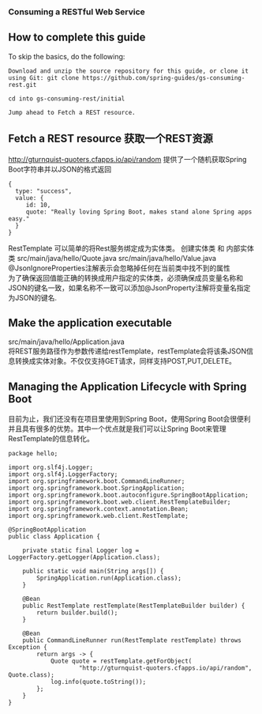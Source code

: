 ###  Consuming a RESTful Web Service  
## How to complete this guide  
To skip the basics, do the following:

    Download and unzip the source repository for this guide, or clone it using Git: git clone https://github.com/spring-guides/gs-consuming-rest.git

    cd into gs-consuming-rest/initial

    Jump ahead to Fetch a REST resource.  
    

## Fetch a REST resource 获取一个REST资源 
 http://gturnquist-quoters.cfapps.io/api/random 提供了一个随机获取Spring Boot字符串并以JSON的格式返回  
 ```
 {
   type: "success",
   value: {
      id: 10,
      quote: "Really loving Spring Boot, makes stand alone Spring apps easy."
   }
}
```  
RestTemplate 可以简单的将Rest服务绑定成为实体类。 
创建实体类 和 内部实体类
src/main/java/hello/Quote.java src/main/java/hello/Value.java    
@JsonIgnoreProperties注解表示会忽略掉任何在当前类中找不到的属性  
为了确保返回值能正确的转换成用户指定的实体类，必须确保成员变量名称和JSON的键名一致，如果名称不一致可以添加@JsonProperty注解将变量名指定为JSON的键名.  
## Make the application executable  
src/main/java/hello/Application.java  
将REST服务路径作为参数传递给restTemplate，restTemplate会将该条JSON信息转换成实体对象。不仅仅支持GET请求，同样支持POST,PUT,DELETE。  
## Managing the Application Lifecycle with Spring Boot  
目前为止，我们还没有在项目里使用到Spring Boot，使用Spring Boot会很便利并且具有很多的优势。其中一个优点就是我们可以让Spring Boot来管理RestTemplate的信息转化。  
```
package hello;

import org.slf4j.Logger;
import org.slf4j.LoggerFactory;
import org.springframework.boot.CommandLineRunner;
import org.springframework.boot.SpringApplication;
import org.springframework.boot.autoconfigure.SpringBootApplication;
import org.springframework.boot.web.client.RestTemplateBuilder;
import org.springframework.context.annotation.Bean;
import org.springframework.web.client.RestTemplate;

@SpringBootApplication
public class Application {

	private static final Logger log = LoggerFactory.getLogger(Application.class);

	public static void main(String args[]) {
		SpringApplication.run(Application.class);
	}

	@Bean
	public RestTemplate restTemplate(RestTemplateBuilder builder) {
		return builder.build();
	}

	@Bean
	public CommandLineRunner run(RestTemplate restTemplate) throws Exception {
		return args -> {
			Quote quote = restTemplate.getForObject(
					"http://gturnquist-quoters.cfapps.io/api/random", Quote.class);
			log.info(quote.toString());
		};
	}
}  
```  


